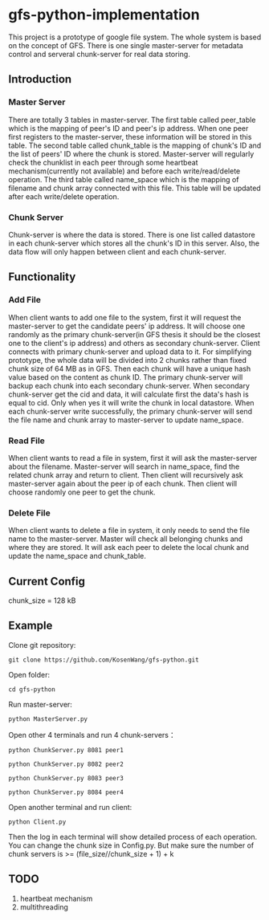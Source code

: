 # gfs-python-implementation
This project is a prototype of google file system. The whole system is based on the concept of GFS. There is one single master-server for metadata control and serveral chunk-server for real data storing.

## Introduction
### Master Server
There are totally 3 tables in master-server. The first table called peer_table which is the mapping of peer's ID and peer's ip address. When one peer first registers to the master-server, these information will be stored in this table. The second table called chunk_table is the mapping of chunk's ID and the list of peers' ID where the chunk is stored. Master-server will regularly check the chunklist in each peer through some heartbeat mechanism(currently not available) and before each write/read/delete operation. The third table called name_space which is the mapping of filename and chunk array connected with this file. This table will be updated after each write/delete operation.

### Chunk Server
Chunk-server is where the data is stored. There is one list called datastore in each chunk-server which stores all the chunk's ID in this server. Also, the data flow will only happen between client and each chunk-server.

## Functionality
### Add File
When client wants to add one file to the system, first it will request the master-server to get the candidate peers' ip address. It will choose one randomly as the primary chunk-server(in GFS thesis it should be the closest one to the client's ip address) and others as secondary chunk-server. Client connects with primary chunk-server and upload data to it. For simplifying prototype, the whole data will be divided into 2 chunks rather than fixed chunk size of 64 MB as in GFS. Then each chunk will have a unique hash value based on the content as chunk ID. The primary chunk-server will backup each chunk into each secondary chunk-server. When secondary chunk-server get the cid and data, it will calculate first the data's hash is equal to cid. Only when yes it will write the chunk in local datastore. When each chunk-server write successfully, the primary chunk-server will send the file name and chunk array to master-server to update name_space.

### Read File
When client wants to read a file in system, first it will ask the master-server about the filename. Master-server will search in name_space, find the related chunk array and return to client. Then client will recursively ask master-server again about the peer ip of each chunk. Then client will choose randomly one peer to get the chunk.

### Delete File
When client wants to delete a file in system, it only needs to send the file name to the master-server. Master will check all belonging chunks and where they are stored. It will ask each peer to delete the local chunk and update the name_space and chunk_table.

## Current Config
chunk_size = 128 kB

## Example
Clone git repository:

`git clone https://github.com/KosenWang/gfs-python.git`

Open folder:

`cd gfs-python`

Run master-server:

`python MasterServer.py`

Open other 4 terminals and run 4 chunk-servers：

`python ChunkServer.py 8081 peer1`

`python ChunkServer.py 8082 peer2`

`python ChunkServer.py 8083 peer3`

`python ChunkServer.py 8084 peer4`

Open another terminal and run client:

`python Client.py`

Then the log in each terminal will show detailed process of each operation. You can change the chunk size in Config.py. But make sure the number of chunk servers is >= (file_size//chunk_size + 1) + k

## TODO
1. heartbeat mechanism
2. multithreading
